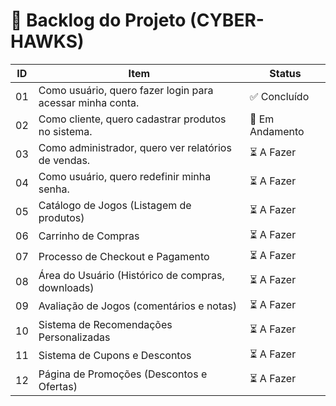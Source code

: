 # 📌 Backlog do Projeto (CYBER-HAWKS)

| ID  | Item                                                                 | Status       |
|-----|----------------------------------------------------------------------|--------------|
| 01  | Como usuário, quero fazer login para acessar minha conta.           | ✅ Concluído |
| 02  | Como cliente, quero cadastrar produtos no sistema.                  | 🔧 Em Andamento |
| 03  | Como administrador, quero ver relatórios de vendas.                 | ⏳ A Fazer    |
| 04  | Como usuário, quero redefinir minha senha.                          | ⏳ A Fazer    |
| 05  | Catálogo de Jogos (Listagem de produtos)                            | ⏳ A Fazer    |
| 06  | Carrinho de Compras                                                  | ⏳ A Fazer    |
| 07  | Processo de Checkout e Pagamento                                    | ⏳ A Fazer    |
| 08  | Área do Usuário (Histórico de compras, downloads)                   | ⏳ A Fazer    |
| 09  | Avaliação de Jogos (comentários e notas)                            | ⏳ A Fazer    |
| 10  | Sistema de Recomendações Personalizadas                             | ⏳ A Fazer    |
| 11  | Sistema de Cupons e Descontos                                       | ⏳ A Fazer    |
| 12  | Página de Promoções (Descontos e Ofertas)                           | ⏳ A Fazer    |
